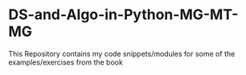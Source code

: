 # DS-and-Algo-in-Python-MG-MT-MG
This Repository contains my code snippets/modules for some of the examples/exercises from the book
